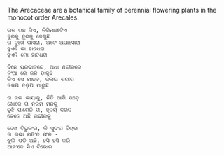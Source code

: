 The Arecaceae are a botanical family of perennial flowering plants in the monocot order Arecales.

```text
ତାଳ ଗଛ ସିଏ, ନିରିମାଖୀଟିଏ
ଦୁରକୁ ଦୁରକୁ ଦେଖୁଛି
ତା ଦୁଃଖ ପାସରା, ଅଟେ ଅପାସୋରା
ହୁଏନି କା ହାତଧରା
ହୁଏନି ମୋ ହାତଧରା

ଦିନେ ପ୍ରଭାତରେ, ଅଧା ଶରୀରରେ
ନିଂଆ ରେ ଜଳି ଡାକୁଛି
କିଏ ସେ ମାନବ, ଜଳାଇ ଶରୀର
ତଡ଼ପି ତଡ଼ପି ମାରୁଛି

ତା ଜଳା କାୟାକୁ, ନିତି ଆଖି ପଡ଼େ
ଖୋଜେ ତା ନରମ ମନକୁ
ବୁଝି ପାରେନି ତା, ହୃଦୟ ଦରଦ
କେତେ ଅଛି ଗଭୀରକୁ

ଦେଖ ବିଭୁକଂର, କି ସୁଦଂର ବିଚାର
ତା ଗଭା ମଡିଂତ ଫଳ -
ଝୁଲି ପଡ଼ି ଅଛି, ହସି ହସି କରି
ଆନଂଦେ ସିଏ ବିଭୋର
```
